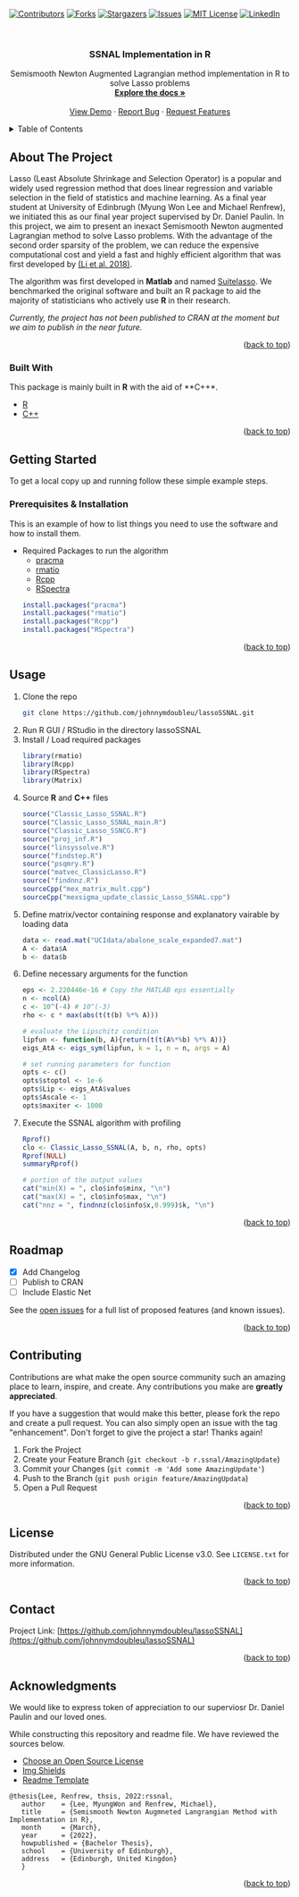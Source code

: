 <div id="top"></div>
<!--
*** Thanks for checking out the Best-README-Template. If you have a suggestion
*** that would make this better, please fork the repo and create a pull request
*** or simply open an issue with the tag "enhancement".
*** Don't forget to give the project a star!
*** Thanks again! Now go create something AMAZING! :D
-->



<!-- PROJECT SHIELDS -->
<!--
*** I'm using markdown "reference style" links for readability.
*** Reference links are enclosed in brackets [ ] instead of parentheses ( ).
*** See the bottom of this document for the declaration of the reference variables
*** for contributors-url, forks-url, etc. This is an optional, concise syntax you may use.
*** https://www.markdownguide.org/basic-syntax/#reference-style-links
-->
[![Contributors][contributors-shield]][contributors-url]
[![Forks][forks-shield]][forks-url]
[![Stargazers][stars-shield]][stars-url]
[![Issues][issues-shield]][issues-url]
[![MIT License][license-shield]][license-url]
[![LinkedIn][linkedin-shield]][linkedin-url]



<!-- PROJECT LOGO -->
<br />
<div align="center">
  <!--
  <a href="https://github.com/johnnymdoubleu/lassoSSNAL">
    <img src="images/logo.png" alt="Logo" width="80" height="80">
  </a> -->

  <h3 align="center">SSNAL Implementation in R</h3>

  <p align="center">
    Semismooth Newton Augmented Lagrangian method implementation in R to solve Lasso problems
    <br />
    <a href="https://github.com/johnnymdoubleu/lassoSSNAL"><strong>Explore the docs »</strong></a>
    <br />
    <br />
    <a href="https://github.com/johnnymdoubleu/lassoSSNAL/Best-README-Template">View Demo</a>
    ·
    <a href="https://github.com/johnnymdoubleu/lassoSSNAL/issues">Report Bug</a>
    ·
    <a href="https://github.com/johnnymdoubleu/lassoSSNAL/issues">Request Features</a>
  </p>
</div>



<!-- TABLE OF CONTENTS -->
<details>
  <summary>Table of Contents</summary>
  <ol>
    <li>
      <a href="#about-the-project">About The Project</a>
      <ul>
        <li><a href="#built-with">Built With</a></li>
      </ul>
    </li>
    <li>
      <a href="#getting-started">Getting Started</a>
      <ul>
        <li><a href="#prerequisites">Prerequisites & Installation</a></li>
        <!--li><a href="#installation">Code Sample</a></li-->
      </ul>
    </li>
    <li><a href="#usage">Usage</a></li>
    <li><a href="#roadmap">Roadmap</a></li>
    <li><a href="#contributing">Contributing</a></li>
    <li><a href="#license">License</a></li>
    <li><a href="#contact">Contact</a></li>
    <li><a href="#acknowledgments">Acknowledgments</a></li>
  </ol>
</details>



<!-- ABOUT THE PROJECT -->
## About The Project

<!--[![Product Name Screen Shot][product-screenshot]](https://example.com)-->

Lasso (Least Absolute Shrinkage and Selection Operator) is a popular and widely used regression method that does linear regression and variable selection in the field of statistics and machine learning. As a final year student at University of Edinbrugh (Myung Won Lee and Michael Renfrew), we initiated this as our final year project supervised by Dr. Daniel Paulin. In this project, we aim to present an inexact Semismooth Newton augmented Lagrangian method to solve Lasso problems. With the advantage of the second order sparsity of the problem, we can reduce the expensive computational cost and yield a fast and highly efficient algorithm that was first developed by [(Li et al. 2018)](https://arxiv.org/abs/1607.05428).

The algorithm was first developed in **Matlab** and named [Suitelasso](https://github.com/MatOpt/SuiteLasso). We benchmarked the original software and built an R package to aid the majority of statisticians who actively use **R** in their research.

*Currently, the project has not been published to CRAN at the moment but we aim to publish in the near future.*

<p align="right">(<a href="#top">back to top</a>)</p>



### Built With

This package is mainly built in **R** with the aid of **C++*.
* [R](https://www.r-project.org/)
* [C++](https://docs.microsoft.com/en-us/cpp/cpp/?view=msvc-170)

<p align="right">(<a href="#top">back to top</a>)</p>



<!-- GETTING STARTED -->
## Getting Started

To get a local copy up and running follow these simple example steps.

### Prerequisites & Installation

This is an example of how to list things you need to use the software and how to install them.
* Required Packages to run the algorithm
  - [pracma](https://github.com/cran/pracma)
  - [rmatio](https://github.com/stewid/rmatio)
  - [Rcpp](https://github.com/RcppCore/Rcpp)
  - [RSpectra](https://github.com/yixuan/RSpectra)
  ```R
  install.packages("pracma")
  install.packages("rmatio")
  install.packages("Rcpp")
  install.packages("RSpectra")
  ```
<p align="right">(<a href="#top">back to top</a>)</p>



<!-- USAGE EXAMPLES -->
## Usage

1. Clone the repo
   ```sh
   git clone https://github.com/johnnymdoubleu/lassoSSNAL.git
   ```
2. Run R GUI / RStudio in the directory lassoSSNAL
3. Install / Load required packages
   ```R
   library(rmatio) 
   library(Rcpp) 
   library(RSpectra)
   library(Matrix)
   ```
4. Source **R** and **C++** files
   ```R
   source("Classic_Lasso_SSNAL.R")
   source("Classic_Lasso_SSNAL_main.R")
   source("Classic_Lasso_SSNCG.R")
   source("proj_inf.R")
   source("linsyssolve.R")
   source("findstep.R")
   source("psqmry.R")
   source("matvec_ClassicLasso.R")
   source("findnnz.R")
   sourceCpp("mex_matrix_mult.cpp")
   sourceCpp("mexsigma_update_classic_Lasso_SSNAL.cpp")
   ```
5. Define matrix/vector containing response and explanatory vairable by loading data
   ```R
   data <- read.mat("UCIdata/abalone_scale_expanded7.mat")
   A <- data$A
   b <- data$b
   ```
6. Define necessary arguments for the function
   ```R
   eps <- 2.220446e-16 # Copy the MATLAB eps essentially
   n <- ncol(A)
   c <- 10^(-4) # 10^(-3)
   rho <- c * max(abs(t(t(b) %*% A)))
   
   # evaluate the Lipschitz condition
   lipfun <- function(b, A){return(t(t(A%*%b) %*% A))}
   eigs_AtA <- eigs_sym(lipfun, k = 1, n = n, args = A)
   
   # set running parameters for function
   opts <- c()
   opts$stoptol <- 1e-6
   opts$Lip <- eigs_AtA$values
   opts$Ascale <- 1
   opts$maxiter <- 1000
   ```
7. Execute the SSNAL algorithm with profiling
   ```R
   Rprof()
   clo <- Classic_Lasso_SSNAL(A, b, n, rho, opts)
   Rprof(NULL)
   summaryRprof()
   
   # portion of the output values
   cat("min(X) = ", clo$info$minx, "\n")
   cat("max(X) = ", clo$info$max, "\n")
   cat("nnz = ", findnnz(clo$info$x,0.999)$k, "\n")
   ```

<p align="right">(<a href="#top">back to top</a>)</p>



<!-- ROADMAP -->
## Roadmap

- [x] Add Changelog
- [ ] Publish to CRAN
- [ ] Include Elastic Net 

See the [open issues](https://github.com/johnnymdoubleu/lassoSSNAL/issues) for a full list of proposed features (and known issues).

<p align="right">(<a href="#top">back to top</a>)</p>



<!-- CONTRIBUTING -->
## Contributing

Contributions are what make the open source community such an amazing place to learn, inspire, and create. Any contributions you make are **greatly appreciated**.

If you have a suggestion that would make this better, please fork the repo and create a pull request. You can also simply open an issue with the tag "enhancement".
Don't forget to give the project a star! Thanks again!

1. Fork the Project
2. Create your Feature Branch (`git checkout -b r.ssnal/AmazingUpdate`)
3. Commit your Changes (`git commit -m 'Add some AmazingUpdate'`)
4. Push to the Branch (`git push origin feature/AmazingUpdata`)
5. Open a Pull Request

<p align="right">(<a href="#top">back to top</a>)</p>



<!-- LICENSE -->
## License

Distributed under the GNU General Public License v3.0. See `LICENSE.txt` for more information.

<p align="right">(<a href="#top">back to top</a>)</p>



<!-- CONTACT -->
## Contact

Project Link: [https://github.com/johnnymdoubleu/lassoSSNAL](https://github.com/johnnymdoubleu/lassoSSNAL)

<p align="right">(<a href="#top">back to top</a>)</p>



<!-- ACKNOWLEDGMENTS -->
## Acknowledgments
We would like to express token of appreciation to our superviosr Dr. Daniel Paulin and our loved ones.

While constructing this repository and readme file. We have reviewed the sources below.
* [Choose an Open Source License](https://choosealicense.com)
* [Img Shields](https://shields.io)
* [Readme Template](https://github.com/othneildrew/Best-README-Template#top)

```
@thesis{Lee, Renfrew, thsis, 2022:rssnal,
   author    = {Lee, MyungWon and Renfrew, Michael},
   title     = {Semismooth Newton Augmneted Langrangian Method with Implementation in R},
   month     = {March},
   year      = {2022},
   howpublished = {Bachelor Thesis},
   school    = {University of Edinburgh},
   address   = {Edinburgh, United Kingdon}
   }
```

<p align="right">(<a href="#top">back to top</a>)</p>



<!-- MARKDOWN LINKS & IMAGES -->
<!-- https://www.markdownguide.org/basic-syntax/#reference-style-links -->
[contributors-shield]: https://img.shields.io/github/contributors/johnnymdoubleu/lassoSSNAL?color=light
[contributors-url]: https://github.com/johnnymdoubleu/lassoSSNAL/graphs/contributors
[forks-shield]: https://img.shields.io/github/forks/johnnymdoubleu/lassoSSNAL
[forks-url]: https://github.com/johnnymdoubleu/lassoSSNAL/network/members
[stars-shield]: https://img.shields.io/github/stars/johnnymdoubleu/lassoSSNAL
[stars-url]: hhttps://github.com/johnnymdoubleu/lassoSSNAL/stargazers
[issues-shield]: https://img.shields.io/github/issues/johnnymdoubleu/lassoSSNAL
[issues-url]: https://github.com/johnnymdoubleu/lassoSSNAL/issues
[license-shield]: https://img.shields.io/github/license/johnnymdoubleu/lassoSSNAL
[license-url]: https://github.com/johnnymdoubleu/lassoSSNAL/blob/main/LICENSE.txt
[linkedin-shield]: https://img.shields.io/badge/-LinkedIn-black.svg?logo=linkedin&colorB=555
[linkedin-url]: https://www.linkedin.com/in/johnnymwlee/
[product-screenshot]: images/screenshot.png
